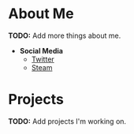 # About Me
**TODO:** Add more things about me.
- **Social Media**
	- [Twitter](https://twitter.com/abrad1212)
	- [Steam](https://steamcommunity.com/id/abrad1212)

# Projects
**TODO:** Add projects I'm working on.
